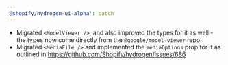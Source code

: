 ```yaml
---
'@shopify/hydrogen-ui-alpha': patch
---
```


- Migrated `<ModelViewer />`, and also improved the types for it as well - the types now come directly from the `@google/model-viewer` repo.
- Migrated `<MediaFile />` and implemented the `mediaOptions` prop for it as outlined in https://github.com/Shopify/hydrogen/issues/686
